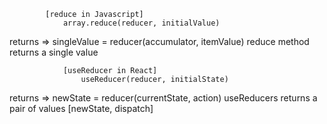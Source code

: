             [reduce in Javascript]
                array.reduce(reducer, initialValue)

returns => singleValue = reducer(accumulator, itemValue)
  reduce method returns a single value

                [useReducer in React]
                    useReducer(reducer, initialState)

returns => newState = reducer(currentState, action)
useReducers returns a pair of values [newState, dispatch]

